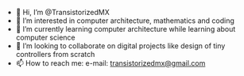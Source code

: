 - 👋 Hi, I’m @TransistorizedMX
- 👀 I’m interested in computer architecture, mathematics and coding
- 🌱 I’m currently learning computer architecture while learning about computer science
- 💞️ I’m looking to collaborate on digital projects like design of tiny controllers from scratch
- 📫 How to reach me: e-mail: transistorizedmx@gmail.com

<!---
TransistorizedMX/TransistorizedMX is a ✨ special ✨ repository because its `README.md` (this file) appears on your GitHub profile.
You can click the Preview link to take a look at your changes.
--->
